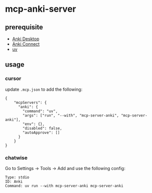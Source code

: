 # mcp-anki-server

## prerequisite

- [Anki Desktop](https://apps.ankiweb.net/)
- [Anki Connect](https://ankiweb.net/shared/info/2055492159)
- [uv](https://docs.astral.sh/uv/getting-started/installation/)


## usage


### cursor

update `.mcp.json` to add the following:

```
{
    "mcpServers": {
      "anki": {
        "command": "uv",
        "args": ["run", "--with", "mcp-server-anki", "mcp-server-anki"],
        "env": {},
        "disabled": false,
        "autoApprove": []
      }
    }
}
```

### chatwise

Go to Settings -> Tools -> Add and use the following config:

```
Type: stdio
ID: Anki
Command: uv run --with mcp-server-anki mcp-server-anki
```

